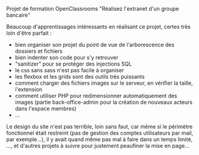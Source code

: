 Projet de formation OpenClassrooms "Réalisez l'extranet d'un groupe bancaire"

Beaucoup d'apprentissages intéressants en réalisant ce projet, certes très loin d'être parfait :

- bien organiser son projet du point de vue de l'arborescence des dossiers et fichiers
- bien indenter son code pour s'y retrouver
- "sanitizer" pour se protéger des injections SQL
- le css sans sass n'est pas facile à organiser
- les flexbox et les grids sont des outils très puissants
- comment charger des fichiers images sur le serveur, en vérifier la taille, l'extension
- comment utiliser PHP pour redimensionner automatiquement des images (partie back-office-admin pour la création de nouveaux acteurs dans l'espace membres)
- ...

Le design du site n'est pas terrible, loin sans faut, car même si le périmètre fonctionnel était restreint (pas de gestion des comptes utilisateurs par mail, par exemple...), il y avait quand même pas mal à faire dans un temps limité, ..., et d'autres projets à suivre pour justement peaufiner la mise en page...




